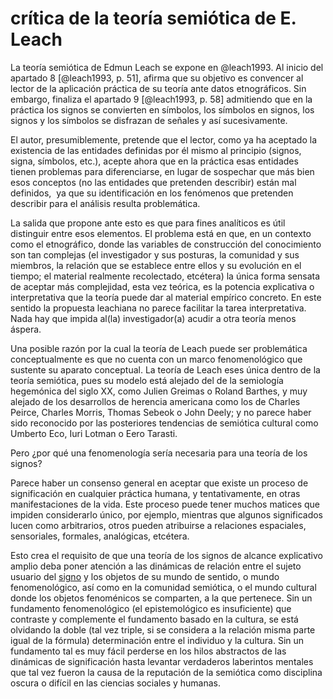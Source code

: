 # crítica de la teoría semiótica de E. Leach

La teoría semiótica de Edmun Leach se expone en @leach1993. Al inicio del apartado 8 [@leach1993, p. 51], afirma que su objetivo es convencer al lector de la aplicación práctica de su teoría ante datos etnográficos. Sin embargo, finaliza el apartado 9 [@leach1993, p. 58] admitiendo que en la práctica los signos se convierten en símbolos, los símbolos en signos, los signos y los símbolos se disfrazan de señales y así sucesivamente.

El autor, presumiblemente, pretende que el lector, como ya ha aceptado la existencia de las entidades definidas por él mismo al principio (signos, signa, símbolos, etc.), acepte ahora que en la práctica esas entidades tienen problemas para diferenciarse, en lugar de sospechar que más bien esos conceptos (no las entidades que pretenden describir) están mal definidos,  ya que su identificación en los fenómenos que pretenden describir para el análisis resulta problemática.

La salida que propone ante esto es que para fines analíticos es útil distinguir entre esos elementos. El problema está en que, en un contexto como el etnográfico, donde las variables de construcción del conocimiento son tan complejas (el investigador y sus posturas, la comunidad y sus miembros, la relación que se establece entre ellos y su evolución en el tiempo; el material realmente recolectado, etcétera) la única forma sensata de aceptar más complejidad, esta vez teórica, es la potencia explicativa o interpretativa que la teoría puede dar al material empírico concreto. En este sentido la propuesta leachiana no parece facilitar la tarea interpretativa. Nada hay que impida al(la) investigador(a) acudir a otra teoría menos áspera.

Una posible razón por la cual la teoría de Leach puede ser problemática conceptualmente es que no cuenta con un marco fenomenológico que sustente su aparato conceptual. La teoría de Leach eses única dentro de la teoría semiótica, pues su modelo está alejado del de la semiología hegemónica del siglo XX, como Julien Greimas o Roland Barthes, y muy alejado de los desarrollos de herencia americana como los de Charles Peirce, Charles Morris, Thomas Sebeok o John Deely; y no parece haber sido reconocido por las posteriores tendencias de semiótica cultural como Umberto Eco, Iuri Lotman o Eero Tarasti.

Pero ¿por qué una fenomenología sería necesaria para una teoría de los signos?

Parece haber un consenso general en aceptar que existe un proceso de significación en cualquier práctica humana, y tentativamente, en otras manifestaciones de la vida. Este proceso puede tener muchos matices que impiden considerarlo único, por ejemplo, mientras que algunos significados lucen como arbitrarios, otros pueden atribuirse a relaciones espaciales, sensoriales, formales, analógicas, etcétera.

Esto crea el requisito de que una teoría de los signos de alcance explicativo amplio deba poner atención a las dinámicas de relación entre el sujeto usuario del [signo](signo.md) y los objetos de su mundo de sentido, o mundo fenomenológico, así como en la comunidad semiótica, o el mundo cultural donde los objetos fenoménicos se comparten, a la que pertenece. Sin un fundamento fenomenológico (el epistemológico es insuficiente) que contraste y complemente el fundamento basado en la cultura, se está olvidando la doble (tal vez triple, si se considera a la relación misma parte igual de la fórmula) determinación entre el individuo y la cultura. Sin un fundamento tal es muy fácil perderse en los hilos abstractos de las dinámicas de significación hasta levantar verdaderos laberintos mentales que tal vez fueron la causa de la reputación de la semiótica como disciplina oscura o difícil en las ciencias sociales y humanas.
